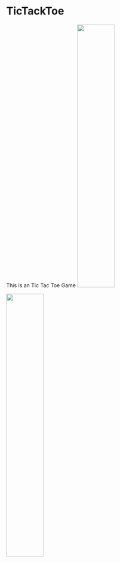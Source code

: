 # TicTackToe
 This is an Tic Tac Toe Game 
 <img src="https://user-images.githubusercontent.com/99315395/174287666-9a13d29d-c4fd-44f7-8f86-45e69c0d8181.png" width="100" height="700">
<!-- ![image](https://user-images.githubusercontent.com/99315395/174287666-9a13d29d-c4fd-44f7-8f86-45e69c0d8181.png) -->
 <img src="https://user-images.githubusercontent.com/99315395/174287939-96e89e19-82da-4bdc-8d21-9dfeb68c6add.png" width="100" height="700">
<!-- ![image](https://user-images.githubusercontent.com/99315395/174287939-96e89e19-82da-4bdc-8d21-9dfeb68c6add.png) -->
